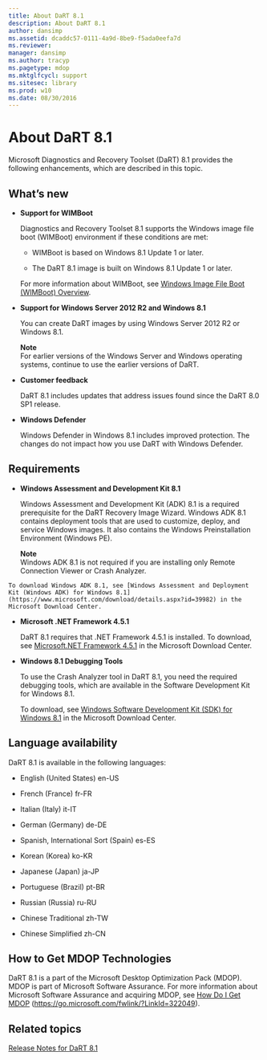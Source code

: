 ```yaml
---
title: About DaRT 8.1
description: About DaRT 8.1
author: dansimp
ms.assetid: dcaddc57-0111-4a9d-8be9-f5ada0eefa7d
ms.reviewer: 
manager: dansimp
ms.author: tracyp
ms.pagetype: mdop
ms.mktglfcycl: support
ms.sitesec: library
ms.prod: w10
ms.date: 08/30/2016
---
```



# About DaRT 8.1


Microsoft Diagnostics and Recovery Toolset (DaRT) 8.1 provides the following enhancements, which are described in this topic.

## <a href="" id="what-s-new"></a>What’s new


-   **Support for WIMBoot**

    Diagnostics and Recovery Toolset 8.1 supports the Windows image file boot (WIMBoot) environment if these conditions are met:

    -   WIMBoot is based on Windows 8.1 Update 1 or later.

    -   The DaRT 8.1 image is built on Windows 8.1 Update 1 or later.

    For more information about WIMBoot, see [Windows Image File Boot (WIMBoot) Overview](https://go.microsoft.com/fwlink/?LinkId=517536).

-   **Support for Windows Server 2012 R2 and Windows 8.1**

    You can create DaRT images by using Windows Server 2012 R2 or Windows 8.1.

    **Note**  
    For earlier versions of the Windows Server and Windows operating systems, continue to use the earlier versions of DaRT.



-   **Customer feedback**

    DaRT 8.1 includes updates that address issues found since the DaRT 8.0 SP1 release.

-   **Windows Defender**

    Windows Defender in Windows 8.1 includes improved protection. The changes do not impact how you use DaRT with Windows Defender.

## Requirements


-   **Windows Assessment and Development Kit 8.1**

    Windows Assessment and Development Kit (ADK) 8.1 is a required prerequisite for the DaRT Recovery Image Wizard. Windows ADK 8.1 contains deployment tools that are used to customize, deploy, and service Windows images. It also contains the Windows Preinstallation Environment (Windows PE).

    **Note**  
    Windows ADK 8.1 is not required if you are installing only Remote Connection Viewer or Crash Analyzer.



~~~
To download Windows ADK 8.1, see [Windows Assessment and Deployment Kit (Windows ADK) for Windows 8.1](https://www.microsoft.com/download/details.aspx?id=39982) in the Microsoft Download Center.
~~~

-   **Microsoft .NET Framework 4.5.1**

    DaRT 8.1 requires that .NET Framework 4.5.1 is installed. To download, see [Microsoft.NET Framework 4.5.1](https://go.microsoft.com/fwlink/?LinkId=329038) in the Microsoft Download Center.

-   **Windows 8.1 Debugging Tools**

    To use the Crash Analyzer tool in DaRT 8.1, you need the required debugging tools, which are available in the Software Development Kit for Windows 8.1.

    To download, see [Windows Software Development Kit (SDK) for Windows 8.1](https://msdn.microsoft.com/library/windows/desktop/bg162891.aspx) in the Microsoft Download Center.

## Language availability


DaRT 8.1 is available in the following languages:

-   English (United States) en-US

-   French (France) fr-FR

-   Italian (Italy) it-IT

-   German (Germany) de-DE

-   Spanish, International Sort (Spain) es-ES

-   Korean (Korea) ko-KR

-   Japanese (Japan) ja-JP

-   Portuguese (Brazil) pt-BR

-   Russian (Russia) ru-RU

-   Chinese Traditional zh-TW

-   Chinese Simplified zh-CN

## How to Get MDOP Technologies


DaRT 8.1 is a part of the Microsoft Desktop Optimization Pack (MDOP). MDOP is part of Microsoft Software Assurance. For more information about Microsoft Software Assurance and acquiring MDOP, see [How Do I Get MDOP](https://go.microsoft.com/fwlink/?LinkId=322049) (https://go.microsoft.com/fwlink/?LinkId=322049).

## Related topics


[Release Notes for DaRT 8.1](release-notes-for-dart-81.md)









